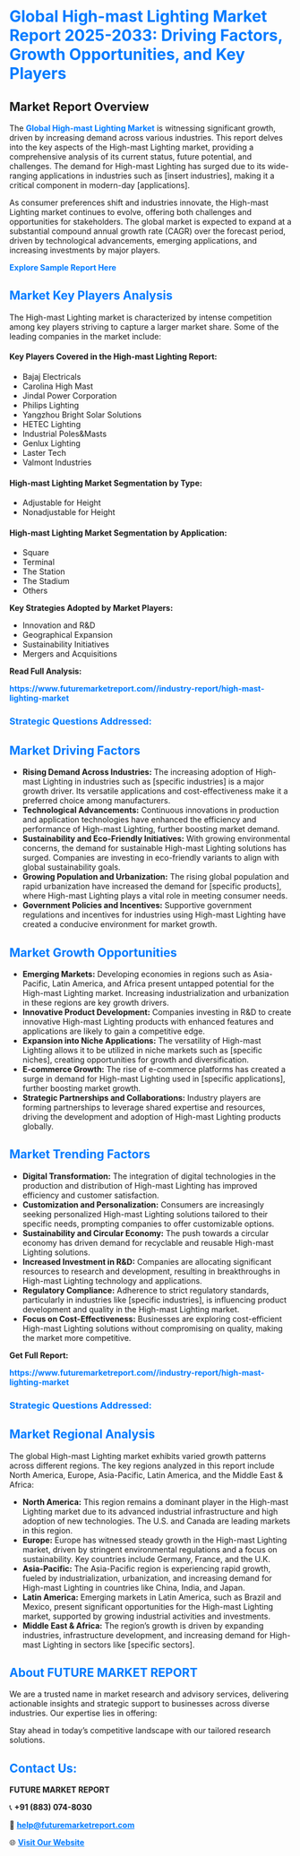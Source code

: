 <h1 style="color: #007BFF;">Global High-mast Lighting Market Report 2025-2033: Driving Factors, Growth Opportunities, and Key Players</h1>

<section id="overview">
<h2>Market Report Overview</h2>
<p>The <a href="https://www.futuremarketreport.com//industry-report/high-mast-lighting-market" style="color: #007BFF; text-decoration: none;"><strong>Global High-mast Lighting Market</strong></a> is witnessing significant growth, driven by increasing demand across various industries. This report delves into the key aspects of the High-mast Lighting market, providing a comprehensive analysis of its current status, future potential, and challenges. The demand for High-mast Lighting has surged due to its wide-ranging applications in industries such as [insert industries], making it a critical component in modern-day [applications].</p>
<p>As consumer preferences shift and industries innovate, the High-mast Lighting market continues to evolve, offering both challenges and opportunities for stakeholders. The global market is expected to expand at a substantial compound annual growth rate (CAGR) over the forecast period, driven by technological advancements, emerging applications, and increasing investments by major players.</p>
</section>

<section id="overview">
<p><a href="https://www.futuremarketreport.com//request-sample/reportId=89072" style="color: #007BFF; text-decoration: none;"><strong>Explore Sample Report Here</strong></a></p>
</section>

<section id="key-players">
<h2 style="color: #007BFF;">Market Key Players Analysis</h2>
<p>The High-mast Lighting market is characterized by intense competition among key players striving to capture a larger market share. Some of the leading companies in the market include:</p>
<h4>Key Players Covered in the High-mast Lighting Report:</h4>
<ul><li>Bajaj Electricals</li><li>Carolina High Mast</li><li>Jindal Power Corporation</li><li>Philips Lighting</li><li>Yangzhou Bright Solar Solutions</li><li>HETEC Lighting</li><li>Industrial Poles&amp;Masts</li><li>Genlux Lighting</li><li>Laster Tech</li><li>Valmont Industries</li></ul>
<h4>High-mast Lighting Market Segmentation by Type:</h4>
<ul><li>Adjustable for Height</li><li>Nonadjustable for Height</li></ul>

<h4>High-mast Lighting Market Segmentation by Application:</h4>
<ul><li>Square</li><li>Terminal</li><li>The Station</li><li>The Stadium</li><li>Others</li></ul>
<p><strong>Key Strategies Adopted by Market Players:</strong></p>
<ul>
<li>Innovation and R&D</li>
<li>Geographical Expansion</li>
<li>Sustainability Initiatives</li>
<li>Mergers and Acquisitions</li>
</ul>
</section>

<section>
<p><strong>Read Full Analysis: </strong></p><a href="https://www.futuremarketreport.com//industry-report/high-mast-lighting-market" style="color: #007BFF; text-decoration: none;"><strong>https://www.futuremarketreport.com//industry-report/high-mast-lighting-market</strong></a>
<h3 style="color: #007BFF;">Strategic Questions Addressed:</h3>
</section>

<section id="driving-factors">
<h2 style="color: #007BFF;">Market Driving Factors</h2>
<ul>
<li><strong>Rising Demand Across Industries:</strong> The increasing adoption of High-mast Lighting in industries such as [specific industries] is a major growth driver. Its versatile applications and cost-effectiveness make it a preferred choice among manufacturers.</li>
<li><strong>Technological Advancements:</strong> Continuous innovations in production and application technologies have enhanced the efficiency and performance of High-mast Lighting, further boosting market demand.</li>
<li><strong>Sustainability and Eco-Friendly Initiatives:</strong> With growing environmental concerns, the demand for sustainable High-mast Lighting solutions has surged. Companies are investing in eco-friendly variants to align with global sustainability goals.</li>
<li><strong>Growing Population and Urbanization:</strong> The rising global population and rapid urbanization have increased the demand for [specific products], where High-mast Lighting plays a vital role in meeting consumer needs.</li>
<li><strong>Government Policies and Incentives:</strong> Supportive government regulations and incentives for industries using High-mast Lighting have created a conducive environment for market growth.</li>
</ul>
</section>

<section id="growth-opportunities">
<h2 style="color: #007BFF;">Market Growth Opportunities</h2>
<ul>
<li><strong>Emerging Markets:</strong> Developing economies in regions such as Asia-Pacific, Latin America, and Africa present untapped potential for the High-mast Lighting market. Increasing industrialization and urbanization in these regions are key growth drivers.</li>
<li><strong>Innovative Product Development:</strong> Companies investing in R&D to create innovative High-mast Lighting products with enhanced features and applications are likely to gain a competitive edge.</li>
<li><strong>Expansion into Niche Applications:</strong> The versatility of High-mast Lighting allows it to be utilized in niche markets such as [specific niches], creating opportunities for growth and diversification.</li>
<li><strong>E-commerce Growth:</strong> The rise of e-commerce platforms has created a surge in demand for High-mast Lighting used in [specific applications], further boosting market growth.</li>
<li><strong>Strategic Partnerships and Collaborations:</strong> Industry players are forming partnerships to leverage shared expertise and resources, driving the development and adoption of High-mast Lighting products globally.</li>
</ul>
</section>

<section id="trending-factors">
<h2 style="color: #007BFF;">Market Trending Factors</h2>
<ul>
<li><strong>Digital Transformation:</strong> The integration of digital technologies in the production and distribution of High-mast Lighting has improved efficiency and customer satisfaction.</li>
<li><strong>Customization and Personalization:</strong> Consumers are increasingly seeking personalized High-mast Lighting solutions tailored to their specific needs, prompting companies to offer customizable options.</li>
<li><strong>Sustainability and Circular Economy:</strong> The push towards a circular economy has driven demand for recyclable and reusable High-mast Lighting solutions.</li>
<li><strong>Increased Investment in R&D:</strong> Companies are allocating significant resources to research and development, resulting in breakthroughs in High-mast Lighting technology and applications.</li>
<li><strong>Regulatory Compliance:</strong> Adherence to strict regulatory standards, particularly in industries like [specific industries], is influencing product development and quality in the High-mast Lighting market.</li>
<li><strong>Focus on Cost-Effectiveness:</strong> Businesses are exploring cost-efficient High-mast Lighting solutions without compromising on quality, making the market more competitive.</li>
</ul>
</section>

<section>
<p><strong>Get Full Report: </strong></p><a href="https://www.futuremarketreport.com//industry-report/high-mast-lighting-market" style="color: #007BFF; text-decoration: none;"><strong>https://www.futuremarketreport.com//industry-report/high-mast-lighting-market</strong></a>
<h3 style="color: #007BFF;">Strategic Questions Addressed:</h3>
</section>


<section id="regional-analysis">
<h2 style="color: #007BFF;">Market Regional Analysis</h2>
<p>The global High-mast Lighting market exhibits varied growth patterns across different regions. The key regions analyzed in this report include North America, Europe, Asia-Pacific, Latin America, and the Middle East & Africa:</p>
<ul>
<li><strong>North America:</strong> This region remains a dominant player in the High-mast Lighting market due to its advanced industrial infrastructure and high adoption of new technologies. The U.S. and Canada are leading markets in this region.</li>
<li><strong>Europe:</strong> Europe has witnessed steady growth in the High-mast Lighting market, driven by stringent environmental regulations and a focus on sustainability. Key countries include Germany, France, and the U.K.</li>
<li><strong>Asia-Pacific:</strong> The Asia-Pacific region is experiencing rapid growth, fueled by industrialization, urbanization, and increasing demand for High-mast Lighting in countries like China, India, and Japan.</li>
<li><strong>Latin America:</strong> Emerging markets in Latin America, such as Brazil and Mexico, present significant opportunities for the High-mast Lighting market, supported by growing industrial activities and investments.</li>
<li><strong>Middle East & Africa:</strong> The region’s growth is driven by expanding industries, infrastructure development, and increasing demand for High-mast Lighting in sectors like [specific sectors].</li>
</ul>
</section>

<footer>
<h2 style="color: #007BFF;">About FUTURE MARKET REPORT</h2>
<p>We are a trusted name in market research and advisory services, delivering actionable insights and strategic support to businesses across diverse industries. Our expertise lies in offering:</p>

<p>Stay ahead in today’s competitive landscape with our tailored research solutions.</p>

<h2 style="color: #007BFF;">Contact Us:</h2>
<p><strong>FUTURE MARKET REPORT</strong></p>
<p>📞 <strong>+91 (883) 074-8030</strong></p>
<p>📧 <strong><a href="mailto:help@futuremarketreport.com" style="color: #007BFF;">help@futuremarketreport.com</a></strong></p>
<p>🌐 <strong><a href="https://www.futuremarketreport.com/" style="color: #007BFF;">Visit Our Website</a></strong></p>
</footer>